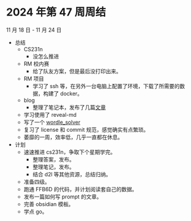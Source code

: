 # 2024 年第 47 周周结

11 月 18 日 - 11 月 24 日

- 总结
    - CS231n
        - 没怎么推进
    - RM 校内赛
        - 给了队友方案，但是最后没打印出来。
    - RM 项目
        - 学习了 ssh 等，在另外一台电脑上配置了环境，下载了所需要的数据，构建了 docker。
    - blog
        - 整理了笔记本，发布了几篇[文章](../Technology/chezmoi.md)
    - 学习使用了 reveal-md
    - 写了一个 [wordle_solver](https://github.com/WncFht/101-proj-1)
    - 复习了 license 和 commit 规范，感觉确实有点繁琐。
    - 萎靡的一周，效率低，几乎一直都在休息。
- 计划
    - 速速推进 cs231n，争取下个星期学完。
        - 整理答案，发布。
        - 整理笔记，发布。
        - 结合 d2l 等其他资源，总结归纳。
    - 准备四级。
    - 跑通 FFB6D 的代码，并计划阅读套自己的数据。
    - 发布一篇如何写 prompt 的文章。
    - 完善 obsidian 模板。
    - 学点 go。